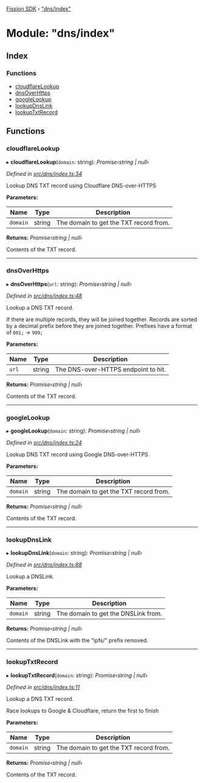 [Fission SDK](../README.md) › ["dns/index"](_dns_index_.md)

# Module: "dns/index"

## Index

### Functions

* [cloudflareLookup](_dns_index_.md#cloudflarelookup)
* [dnsOverHttps](_dns_index_.md#dnsoverhttps)
* [googleLookup](_dns_index_.md#googlelookup)
* [lookupDnsLink](_dns_index_.md#lookupdnslink)
* [lookupTxtRecord](_dns_index_.md#lookuptxtrecord)

## Functions

###  cloudflareLookup

▸ **cloudflareLookup**(`domain`: string): *Promise‹string | null›*

*Defined in [src/dns/index.ts:34](https://github.com/fission-suite/webnative/blob/3b06253/src/dns/index.ts#L34)*

Lookup DNS TXT record using Cloudflare DNS-over-HTTPS

**Parameters:**

Name | Type | Description |
------ | ------ | ------ |
`domain` | string | The domain to get the TXT record from. |

**Returns:** *Promise‹string | null›*

Contents of the TXT record.

___

###  dnsOverHttps

▸ **dnsOverHttps**(`url`: string): *Promise‹string | null›*

*Defined in [src/dns/index.ts:48](https://github.com/fission-suite/webnative/blob/3b06253/src/dns/index.ts#L48)*

Lookup a DNS TXT record.

If there are multiple records, they will be joined together.
Records are sorted by a decimal prefix before they are joined together.
Prefixes have a format of `001;` → `999;`

**Parameters:**

Name | Type | Description |
------ | ------ | ------ |
`url` | string | The DNS-over-HTTPS endpoint to hit. |

**Returns:** *Promise‹string | null›*

Contents of the TXT record.

___

###  googleLookup

▸ **googleLookup**(`domain`: string): *Promise‹string | null›*

*Defined in [src/dns/index.ts:24](https://github.com/fission-suite/webnative/blob/3b06253/src/dns/index.ts#L24)*

Lookup DNS TXT record using Google DNS-over-HTTPS

**Parameters:**

Name | Type | Description |
------ | ------ | ------ |
`domain` | string | The domain to get the TXT record from. |

**Returns:** *Promise‹string | null›*

Contents of the TXT record.

___

###  lookupDnsLink

▸ **lookupDnsLink**(`domain`: string): *Promise‹string | null›*

*Defined in [src/dns/index.ts:88](https://github.com/fission-suite/webnative/blob/3b06253/src/dns/index.ts#L88)*

Lookup a DNSLink.

**Parameters:**

Name | Type | Description |
------ | ------ | ------ |
`domain` | string | The domain to get the DNSLink from. |

**Returns:** *Promise‹string | null›*

Contents of the DNSLink with the "ipfs/" prefix removed.

___

###  lookupTxtRecord

▸ **lookupTxtRecord**(`domain`: string): *Promise‹string | null›*

*Defined in [src/dns/index.ts:11](https://github.com/fission-suite/webnative/blob/3b06253/src/dns/index.ts#L11)*

Lookup a DNS TXT record.

Race lookups to Google & Cloudflare, return the first to finish

**Parameters:**

Name | Type | Description |
------ | ------ | ------ |
`domain` | string | The domain to get the TXT record from. |

**Returns:** *Promise‹string | null›*

Contents of the TXT record.
